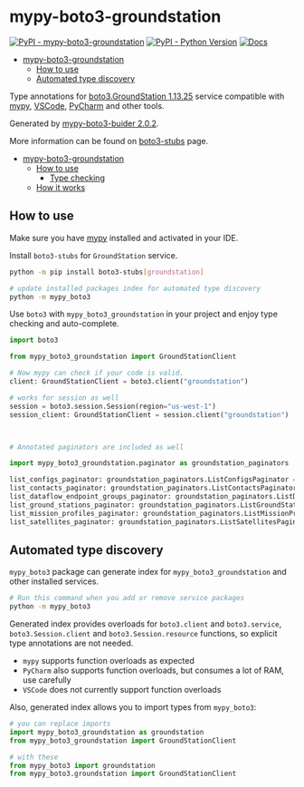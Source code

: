 # mypy-boto3-groundstation

[![PyPI - mypy-boto3-groundstation](https://img.shields.io/pypi/v/mypy-boto3-groundstation.svg?color=blue)](https://pypi.org/project/mypy-boto3-groundstation)
[![PyPI - Python Version](https://img.shields.io/pypi/pyversions/mypy-boto3-groundstation.svg?color=blue)](https://pypi.org/project/mypy-boto3-groundstation)
[![Docs](https://img.shields.io/readthedocs/mypy-boto3-builder.svg?color=blue)](https://mypy-boto3-builder.readthedocs.io/)

- [mypy-boto3-groundstation](#mypy-boto3-groundstation)
  - [How to use](#how-to-use)
  - [Automated type discovery](#automated-type-discovery)


Type annotations for
[boto3.GroundStation 1.13.25](https://boto3.amazonaws.com/v1/documentation/api/1.13.25/reference/services/groundstation.html#GroundStation) service
compatible with [mypy](https://github.com/python/mypy), [VSCode](https://code.visualstudio.com/),
[PyCharm](https://www.jetbrains.com/pycharm/) and other tools.

Generated by [mypy-boto3-buider 2.0.2](https://github.com/vemel/mypy_boto3_builder).

More information can be found on [boto3-stubs](https://pypi.org/project/boto3-stubs/) page.

- [mypy-boto3-groundstation](#mypy-boto3-groundstation)
  - [How to use](#how-to-use)
    - [Type checking](#type-checking)
  - [How it works](#how-it-works)

## How to use

Make sure you have [mypy](https://github.com/python/mypy) installed and activated in your IDE.

Install `boto3-stubs` for `GroundStation` service.

```bash
python -m pip install boto3-stubs[groundstation]

# update installed packages index for automated type discovery
python -m mypy_boto3
```

Use `boto3` with `mypy_boto3_groundstation` in your project and enjoy type checking and auto-complete.

```python
import boto3

from mypy_boto3_groundstation import GroundStationClient

# Now mypy can check if your code is valid.
client: GroundStationClient = boto3.client("groundstation")

# works for session as well
session = boto3.session.Session(region="us-west-1")
session_client: GroundStationClient = session.client("groundstation")



# Annotated paginators are included as well

import mypy_boto3_groundstation.paginator as groundstation_paginators

list_configs_paginator: groundstation_paginators.ListConfigsPaginator = client.get_paginator("list_configs")
list_contacts_paginator: groundstation_paginators.ListContactsPaginator = client.get_paginator("list_contacts")
list_dataflow_endpoint_groups_paginator: groundstation_paginators.ListDataflowEndpointGroupsPaginator = client.get_paginator("list_dataflow_endpoint_groups")
list_ground_stations_paginator: groundstation_paginators.ListGroundStationsPaginator = client.get_paginator("list_ground_stations")
list_mission_profiles_paginator: groundstation_paginators.ListMissionProfilesPaginator = client.get_paginator("list_mission_profiles")
list_satellites_paginator: groundstation_paginators.ListSatellitesPaginator = client.get_paginator("list_satellites")
```

## Automated type discovery

`mypy_boto3` package can generate index for `mypy_boto3_groundstation` and other installed services.

```bash
# Run this command when you add or remove service packages
python -m mypy_boto3
```

Generated index provides overloads for `boto3.client` and `boto3.service`,
`boto3.Session.client` and `boto3.Session.resource` functions,
so explicit type annotations are not needed.

- `mypy` supports function overloads as expected
- `PyCharm` also supports function overloads, but consumes a lot of RAM, use carefully
- `VSCode` does not currently support function overloads

Also, generated index allows you to import types from `mypy_boto3`:

```python
# you can replace imports
import mypy_boto3_groundstation as groundstation
from mypy_boto3_groundstation import GroundStationClient

# with these
from mypy_boto3 import groundstation
from mypy_boto3.groundstation import GroundStationClient
```
